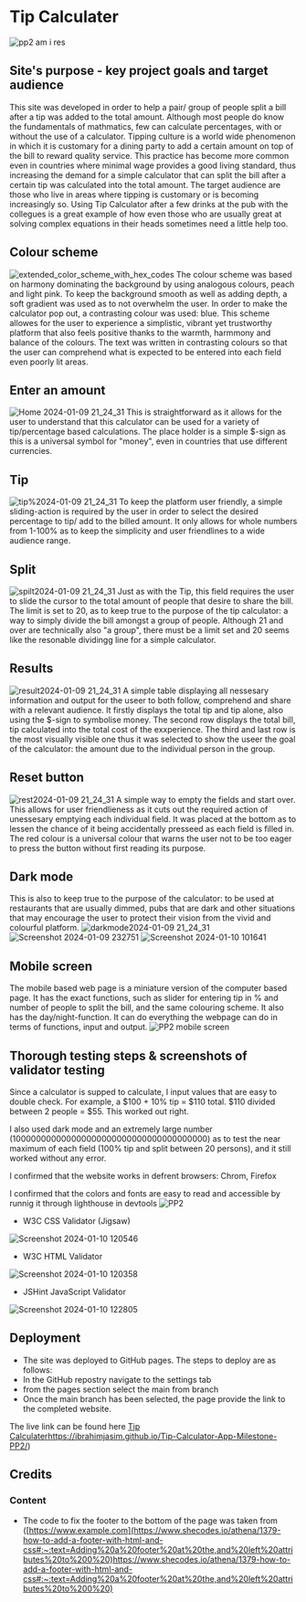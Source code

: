 # Tip Calculater 
![pp2 am i res](https://github.com/ibrahimjasim/Tip-Calculator-App-Milestone-PP2/assets/127301769/cecaaed9-2624-4038-a92b-6c3897746080)

## Site's purpose - key project goals and target audience
This site was developed in order to help a pair/ group of people split a bill after a tip was added to the total amount.
Although most people do know the fundamentals of mathmatics, few can calculate percentages, with or without the use of a calculator.
Tipping culture is a world wide phenomenon in which it is customary for a dining party to add a certain amount on top of the bill to reward quality service.
This practice has become more common even in countries where minimal wage provides a good living standard, thus increasing the demand for a simple calculator that can split the bill after a certain tip was calculated into the total amount.
The target audience are those who live in areas where tipping is customary or is becoming increasingly so.
Using Tip Calculator after a few drinks at the pub with the collegues is a great example of how even those who are usually great at solving complex equations in their heads sometimes need a little help too.


## Colour scheme
![extended_color_scheme_with_hex_codes](https://github.com/ibrahimjasim/Tip-Calculator-App-Milestone-PP2/assets/127301769/7369c8ff-9e70-4d5b-bad3-7b26efe17452)
The colour scheme was based on harmony dominating the background by using analogous colours, peach and light pink. 
To keep the background smooth as well as adding depth, a soft gradient was used as to not overwhelm the user.
In order to make the calculator pop out, a contrasting colour was used: blue.
This scheme allowes for the user to experience a simplistic, vibrant yet trustworthy platform that also feels positive thanks to the warmth, harmmony and balance of the colours. 
The text was written in contrasting colours so that the user can comprehend what is expected to be entered into each field even poorly lit areas. 

## Enter an amount
![Home 2024-01-09 21_24_31](https://github.com/ibrahimjasim/Tip-Calculator-App-Milestone-PP2/assets/127301769/c12bccb4-c194-42ec-a01e-3c208d037765)
This is straightforward as it allows for the user to understand that this calculator can be used for a variety of tip/percentage based calculations.
The place holder is a simple $-sign as this is a universal symbol for "money", even in countries that use different currencies.

## Tip 
![tip%2024-01-09 21_24_31](https://github.com/ibrahimjasim/Tip-Calculator-App-Milestone-PP2/assets/127301769/d8fe9c5e-9083-40b2-a5fc-99e16dda4423)
To keep the platform user friendly, a simple sliding-action is required by the user in order to select the desired percentage to tip/ add to the billed amount. 
It only allows for whole numbers from 1-100% as to keep the simplicity and user friendlines to a wide audience range. 

## Split
![spilt2024-01-09 21_24_31](https://github.com/ibrahimjasim/Tip-Calculator-App-Milestone-PP2/assets/127301769/a6a57936-19b9-403c-b4e2-2c6f356cdfbf)
Just as with the Tip, this field requires the user to slide the cursor to the total amount of people that desire to share the bill.
The limit is set to 20, as to keep true to the purpose of the tip calculator: a way to simply divide the bill amongst a group of people.
Although 21 and over are technically also "a group", there must be a limit set and 20 seems like the resonable dividingg line for a simple calculator.

## Results
![result2024-01-09 21_24_31](https://github.com/ibrahimjasim/Tip-Calculator-App-Milestone-PP2/assets/127301769/d44b0a25-eb2a-44dc-bc77-164fee58b946)
A simple table displaying all nessesary information and output for the useer to both follow, comprehend and share with a relevant audience.
It firstly displays the total tip and tip alone, also using the $-sign to symbolise money.
The second row displays the total bill, tip calculated into the total cost of the exxperience.
The third and last row is the most visually visible one thus it was selected to show the useer the goal of the calculator: the amount due to the individual person in the group. 

## Reset button 
![rest2024-01-09 21_24_31](https://github.com/ibrahimjasim/Tip-Calculator-App-Milestone-PP2/assets/127301769/5eab5739-878b-44a2-a89c-fb993b46f275)
A simple way to empty the fields and start over. This allows for user friendlieness as it cuts out the required action of unessesary emptying each individual field. 
It was placed at the bottom as to lessen the chance of it being accidentally presseed as each field is filled in.
The red colour is a universal colour that warns the user not to be too eager to press the button without first reading its purpose.

## Dark mode
This is also to keep true to the purpose of the calculator: to be used at restaurants that are usually dimmed, pubs that are dark and other situations that may encourage the user to protect their vision from the vivid and colourful platform.
![darkmode2024-01-09 21_24_31](https://github.com/ibrahimjasim/Tip-Calculator-App-Milestone-PP2/assets/127301769/3ce45a3e-0968-4a55-821c-30ec9cc7731e)
![Screenshot 2024-01-09 232751](https://github.com/ibrahimjasim/Tip-Calculator-App-Milestone-PP2/assets/127301769/364c5c15-723b-4b3a-b746-09df005dceef)
![Screenshot 2024-01-10 101641](https://github.com/ibrahimjasim/Tip-Calculator-App-Milestone-PP2/assets/127301769/ab1367e3-7b8e-4b25-8e2f-9e97384e104d)

## Mobile screen
The mobile based web page is a miniature version of the computer based page. It has the exact functions, such as slider for entering tip in % and number of people to split the bill, and the same colouring scheme.
It also has the day/night-function. It can do everything the webpage can do in terms of functions, input and output.
![PP2 mobile screen](https://github.com/ibrahimjasim/Tip-Calculator-App-Milestone-PP2/assets/127301769/cbd3382f-093d-4cfa-aada-c2319a5b002a)


## Thorough testing steps & screenshots of validator testing
Since a calculator is supped to calculate, I input values that are easy to double check.
For example, a $100 + 10% tip = $110 total. $110 divided between 2 people = $55. This worked out right.

I also used dark mode and an extremely large number (100000000000000000000000000000000000000) as to test the near maximum of each field (100% tip and split between 20 persons), and it still worked without any error.

I confirmed that the website works in defrent browsers: Chrom, Firefox

I confirmed that the colors and fonts are easy to read and accessible by runnig it through lighthouse in devtools
![PP2](https://github.com/ibrahimjasim/Tip-Calculator-App-Milestone-PP2/assets/127301769/239f61e8-0497-4bbf-bbe2-6f64e944a21d)



* W3C CSS Validator (Jigsaw)

![Screenshot 2024-01-10 120546](https://github.com/ibrahimjasim/Tip-Calculator-App-Milestone-PP2/assets/127301769/175fae8e-7866-4e6a-88a0-a366bed76b25)

* W3C HTML Validator
  
![Screenshot 2024-01-10 120358](https://github.com/ibrahimjasim/Tip-Calculator-App-Milestone-PP2/assets/127301769/52671f8b-2fee-4cb8-bba0-3b633fb31dd6)

* JSHint JavaScript Validator

![Screenshot 2024-01-10 122805](https://github.com/ibrahimjasim/Tip-Calculator-App-Milestone-PP2/assets/127301769/845a27d3-face-4a37-b135-cab67bb30826)



##  Deployment 
* The site was deployed to GitHub pages. The steps to deploy are as follows:
* In the GitHub repostry navigate to the settings tab
* from the pages section select the main from branch
* Once the main branch has been selected, the page provide the link to the completed website.

The live link can be found here 	[Tip Calculater](https://ibrahimjasim.github.io/Tip-Calculator-App-Milestone-PP2/)https://ibrahimjasim.github.io/Tip-Calculator-App-Milestone-PP2/)

## Credits 
### Content 
* The code to fix the footer to the bottom of the page was taken from  ([https://www.example.com](https://www.shecodes.io/athena/1379-how-to-add-a-footer-with-html-and-css#:~:text=Adding%20a%20footer%20at%20the,and%20left%20attributes%20to%200%20)https://www.shecodes.io/athena/1379-how-to-add-a-footer-with-html-and-css#:~:text=Adding%20a%20footer%20at%20the,and%20left%20attributes%20to%200%20)
